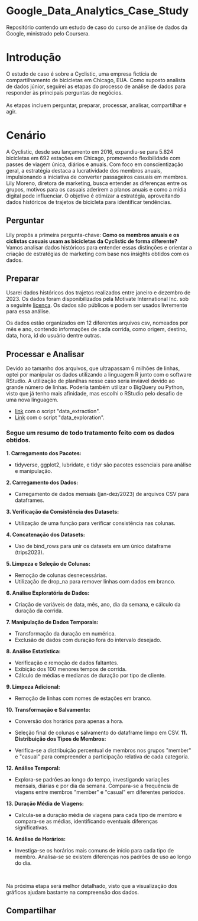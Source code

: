 # Google_Data_Analytics_Case_Study
Repositório contendo um estudo de caso do curso de análise de dados da Google, ministrado pelo Coursera.

# Introdução
   O estudo de caso é sobre a Cyclistic, uma empresa fictícia de compartilhamento de bicicletas em Chicago, EUA. Como suposto analista de dados júnior, seguirei as etapas do processo de análise de dados para responder às principais perguntas de negócios. <br> <br>As etapas incluem perguntar, preparar, processar, analisar, compartilhar e agir.

# Cenário
A Cyclistic, desde seu lançamento em 2016, expandiu-se para 5.824 bicicletas em 692 estações em Chicago, promovendo flexibilidade com passes de viagem única, diários e anuais. Com foco em conscientização geral, a estratégia destaca a lucratividade dos membros anuais, impulsionando a iniciativa de converter passageiros casuais em membros. Lily Moreno, diretora de marketing, busca entender as diferenças entre os grupos, motivos para os casuais aderirem a planos anuais e como a mídia digital pode influenciar. O objetivo é otimizar a estratégia, aproveitando dados históricos de trajetos de bicicleta para identificar tendências.

## Perguntar
Lily propôs a primeira pergunta-chave: <strong> Como os membros anuais e os ciclistas casuais usam as bicicletas da Cyclistic de forma diferente? </strong> <br>
Vamos analisar dados históricos para entender essas distinções e orientar a criação de estratégias de marketing com base nos insights obtidos com os dados.

## Preparar
Usarei dados históricos dos trajetos realizados entre janeiro e dezembro de 2023. Os dados foram disponibilizados pela Motivate International Inc. sob a seguinte [licença](https://www.divvybikes.com/data-license-agreement). Os dados são públicos e podem ser usados livremente para essa análise.

Os dados estão organizados em 12 diferentes arquivos csv, nomeados por mês e ano, contendo informações de cada corrida, como origem, destino, data, hora, id do usuário dentre outras.

## Processar e Analisar
Devido ao tamanho dos arquivos, que ultrapassam 6 milhões de linhas, optei por manipular os dados utilizando a linguagem R junto com o software RStudio. A utilização de planilhas nesse caso seria inviável devido ao grande número de linhas. Poderia também utilizar o BigQuery ou Python, visto que já tenho mais afinidade, mas escolhi o RStudio pelo desafio de uma nova linguagem.
<br>
   - [link](https://github.com/rafalemke/Google_Data_Analytics_Case_Study/edit/main/data_extraction.R) com o script "data_extraction".
   - [Link](https://github.com/rafalemke/Google_Data_Analytics_Case_Study/edit/main/data_exploration.R) com o script "data_exploration".

### Segue um resumo de todo tratamento feito com os dados obtidos.



**1. Carregamento dos Pacotes:**
   - tidyverse, ggplot2, lubridate, e tidyr são pacotes essenciais para análise e manipulação.

**2. Carregamento dos Dados:**
   - Carregamento de dados mensais (jan-dez/2023) de arquivos CSV para dataframes.

**3. Verificação da Consistência dos Datasets:**
   - Utilização de uma função para verificar consistência nas colunas.

**4. Concatenação dos Datasets:**
   - Uso de bind_rows para unir os datasets em um único dataframe (trips2023).

**5. Limpeza e Seleção de Colunas:**
   - Remoção de colunas desnecessárias.
   - Utilização de drop_na para remover linhas com dados em branco.

**6. Análise Exploratória de Dados:**
   - Criação de variáveis de data, mês, ano, dia da semana, e cálculo da duração da corrida.

**7. Manipulação de Dados Temporais:**
   - Transformação da duração em numérica.
   - Exclusão de dados com duração fora do intervalo desejado.

**8. Análise Estatística:**
   - Verificação e remoção de dados faltantes.
   - Exibição dos 100 menores tempos de corrida.
   - Cálculo de médias e medianas de duração por tipo de cliente.

**9. Limpeza Adicional:**
   - Remoção de linhas com nomes de estações em branco.

**10. Transformação e Salvamento:**
   - Conversão dos horários para apenas a hora.
   - Seleção final de colunas e salvamento do dataframe limpo em CSV.
**11. Distribuição dos Tipos de Membros:**

   - Verifica-se a distribuição percentual de membros nos grupos "member" e "casual" para compreender a participação relativa de cada categoria.

**12. Análise Temporal:**

   - Explora-se padrões ao longo do tempo, investigando variações mensais, diárias e por dia da semana. Compara-se a frequência de viagens entre membros "member" e "casual" em diferentes períodos.

**13. Duração Média de Viagens:**

   - Calcula-se a duração média de viagens para cada tipo de membro e compara-se as médias, identificando eventuais diferenças significativas.

**14. Análise de Horários:**

   - Investiga-se os horários mais comuns de início para cada tipo de membro. Analisa-se se existem diferenças nos padrões de uso ao longo do dia.

<br>

Na próxima etapa será melhor detalhado, visto que a visualização dos gráficos ajudam bastante na compreensão dos dados.


## Compartilhar
